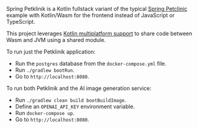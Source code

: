 Spring Petklinik is a Kotlin fullstack variant of the typical [Spring Petclinic](https://github.com/spring-projects/spring-petclinic) example with Kotlin/Wasm for the frontend instead of JavaScript or TypeScript.

This project leverages [Kotlin multiplatform support](https://kotlinlang.org/docs/multiplatform.html) to share code between Wasm and JVM using a shared module.

To run just the Petklinik application:
 - Run the `postgres` database from the `docker-compose.yml` file.
 - Run `./gradlew bootRun`.
 - Go to `http://localhost:8080`.

To run both Petklinik and the AI image generation service:
 - Run `./gradlew clean build bootBuildImage`.
 - Define an `OPENAI_API_KEY` environment variable.
 - Run `docker-compose up`.
 - Go to `http://localhost:8080`.

